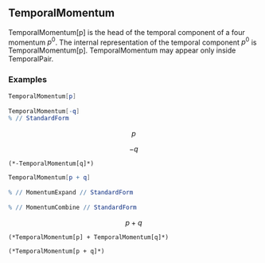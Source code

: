 ##  TemporalMomentum 

TemporalMomentum[p]  is the head of the temporal component of a four momentum $p^0$. The internal representation of the temporal component $p^0$ is TemporalMomentum[p]. TemporalMomentum may appear only inside TemporalPair.

###  Examples 

```mathematica
TemporalMomentum[p] 
 
TemporalMomentum[-q]
% // StandardForm
```

$$p$$

$$-q$$

```
(*-TemporalMomentum[q]*)
```

```mathematica
TemporalMomentum[p + q] 
 
% // MomentumExpand // StandardForm 
 
% // MomentumCombine // StandardForm
```

$$p+q$$

```
(*TemporalMomentum[p] + TemporalMomentum[q]*)

(*TemporalMomentum[p + q]*)
```